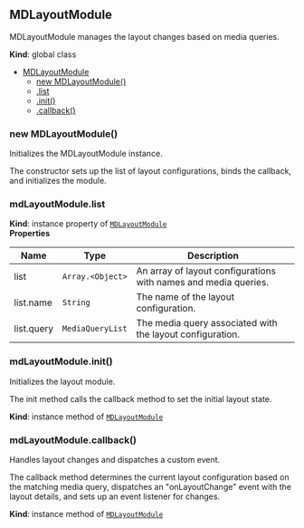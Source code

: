 <a name="MDLayoutModule"></a>

## MDLayoutModule
MDLayoutModule manages the layout changes based on media queries.

**Kind**: global class  

* [MDLayoutModule](#MDLayoutModule)
    * [new MDLayoutModule()](#new_MDLayoutModule_new)
    * [.list](#MDLayoutModule+list)
    * [.init()](#MDLayoutModule+init)
    * [.callback()](#MDLayoutModule+callback)

<a name="new_MDLayoutModule_new"></a>

### new MDLayoutModule()
Initializes the MDLayoutModule instance.

The constructor sets up the list of layout configurations, binds the callback, and initializes the module.

<a name="MDLayoutModule+list"></a>

### mdLayoutModule.list
**Kind**: instance property of [<code>MDLayoutModule</code>](#MDLayoutModule)  
**Properties**

| Name | Type | Description |
| --- | --- | --- |
| list | <code>Array.&lt;Object&gt;</code> | An array of layout configurations with names and media queries. |
| list.name | <code>String</code> | The name of the layout configuration. |
| list.query | <code>MediaQueryList</code> | The media query associated with the layout configuration. |

<a name="MDLayoutModule+init"></a>

### mdLayoutModule.init()
Initializes the layout module.

The init method calls the callback method to set the initial layout state.

**Kind**: instance method of [<code>MDLayoutModule</code>](#MDLayoutModule)  
<a name="MDLayoutModule+callback"></a>

### mdLayoutModule.callback()
Handles layout changes and dispatches a custom event.

The callback method determines the current layout configuration based on the matching media query,
dispatches an "onLayoutChange" event with the layout details, and sets up an event listener for changes.

**Kind**: instance method of [<code>MDLayoutModule</code>](#MDLayoutModule)  
